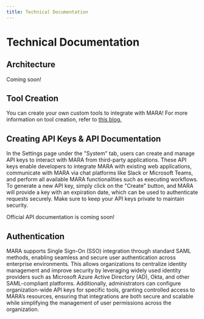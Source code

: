 ```yaml
---
title: Technical Documentation
---
```


# Technical Documentation

## Architecture

Coming soon!

## Tool Creation

You can create your own custom tools to integrate with MARA! For more information on tool creation, refer to <a href="https://nanome.ai/blog/introduction-to-mara-tool-creation/">this blog.</a>

## Creating API Keys & API Documentation

In the Settings page under the "System" tab, users can create and manage API keys to interact with MARA from third-party applications. These API keys enable developers to integrate MARA with existing web applications, communicate with MARA via chat platforms like Slack or Microsoft Teams, and perform all available MARA functionalities such as executing workflows. To generate a new API key, simply click on the "Create" button, and MARA will provide a key with an expiration date, which can be used to authenticate requests securely. Make sure to keep your API keys private to maintain security.

Official API documentation is coming soon!

## Authentication

MARA supports Single Sign-On (SSO) integration through standard SAML methods, enabling seamless and secure user authentication across enterprise environments. This allows organizations to centralize identity management and improve security by leveraging widely used identity providers such as Microsoft Azure Active Directory (AD), Okta, and other SAML-compliant platforms.
Additionally, administrators can configure organization-wide API keys for specific tools, granting controlled access to MARA’s resources, ensuring that integrations are both secure and scalable while simplifying the management of user permissions across the organization.

